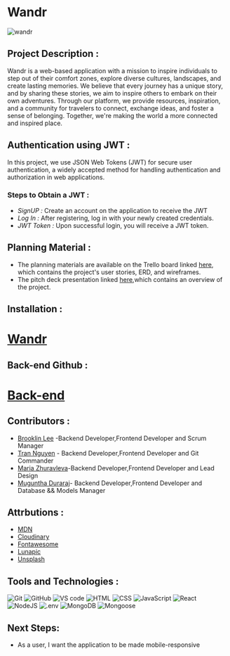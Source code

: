 # Wandr
![wandr](src/assets/screenshot/screenshot.png)
## Project Description :
Wandr is a web-based application with a mission to inspire individuals to step out of their comfort zones, explore diverse cultures, landscapes, and create lasting memories. We believe that every journey has a unique story, and by sharing these stories, we aim to inspire others to embark on their own adventures. Through our platform, we provide resources, inspiration, and a community for travelers to connect, exchange ideas, and foster a sense of belonging. Together, we're making the world a more connected and inspired place.
## Authentication using JWT :
In this project, we use JSON Web Tokens (JWT) for secure user authentication, a widely accepted method for handling authentication and authorization in web applications.
### Steps to Obtain a JWT :
- *SignUP :* Create an account on the application to receive the JWT
- *Log In :* After registering, log in with your newly created credentials.
- *JWT Token :* Upon successful login, you will receive a JWT token.
## Planning Material :
- The planning materials are available on the Trello board linked [here](https://trello.com/b/CDqA4iHA/wandr), which contains the project's user stories, ERD, and wireframes.
- The pitch deck presentation linked [here](https://docs.google.com/presentation/d/1v9gJaIW6j3fMonw-iO7IPHQF37m5UycFPOrgsdDR-lY/edit?usp=sharing),which contains an overview of the project.
## Installation : 
# [Wandr](https://wandr-sei.netlify.app)
## Back-end Github :
# [Back-end](https://github.com/kalyntn97/wandr-back-end)
## Contributors :
- [Brooklin Lee](https://github.com/brooklinlee) -Backend Developer,Frontend Developer and Scrum Manager
- [Tran Nguyen](https://github.com/kalyntn97) - Backend Developer,Frontend Developer and Git Commander
- [Maria Zhuravleva](https://github.com/maria-zhuravleva)-Backend Developer,Frontend Developer and Lead Design
- [Muguntha Duraraj](https://github.com/Muguntha96)- Backend Developer,Frontend Developer and Database && Models Manager

## Attrbutions :
- [MDN](https://img.shields.io/badge/MDN%20Web%20Docs-000000.svg?style=for-the-badge&logo=MDN-Web-Docs&logoColor=white)
- [Cloudinary](https://console.cloudinary.com/pm/c-9dc28bf499a2ec03f2f3e267711001/developer-dashboard)
- [Fontawesome](https://fontawesome.com/icons/people-group?f=classic&s=solid&an=beat&pc=%23591c4e)
- [Lunapic](https://www8.lunapic.com/editor/)
- [Unsplash](https://unsplash.com/)
## Tools and Technologies :
![Git](https://img.shields.io/badge/Git-F05032.svg?style=for-the-badge&logo=Git&logoColor=white)
![GitHub](https://img.shields.io/badge/GitHub-181717.svg?style=for-the-badge&logo=GitHub&logoColor=white)
![VS code](https://img.shields.io/badge/Visual%20Studio%20Code-007ACC.svg?style=for-the-badge&logo=Visual-Studio-Code&logoColor=white)
![HTML](https://img.shields.io/badge/HTML5-E34F26.svg?style=for-the-badge&logo=HTML5&logoColor=white)
![CSS](https://img.shields.io/badge/CSS3-1572B6.svg?style=for-the-badge&logo=CSS3&logoColor=white)
![JavaScript](https://img.shields.io/badge/JavaScript-F7DF1E.svg?style=for-the-badge&logo=JavaScript&logoColor=black)
![React](https://img.shields.io/badge/React-61DAFB.svg?style=for-the-badge&logo=React&logoColor=black)
![NodeJS](https://img.shields.io/badge/Node.js-339933.svg?style=for-the-badge&logo=nodedotjs&logoColor=white)
![.env](https://img.shields.io/badge/.ENV-ECD53F.svg?style=for-the-badge&logo=dotenv&logoColor=black)
![MongoDB](https://img.shields.io/badge/MongoDB-47A248.svg?style=for-the-badge&logo=MongoDB&logoColor=white)
![Mongoose](https://img.shields.io/badge/Mongoose-880000.svg?style=for-the-badge&logo=Mongoose&logoColor=white)
## Next Steps:
- As a user, I want the application to be made mobile-responsive
